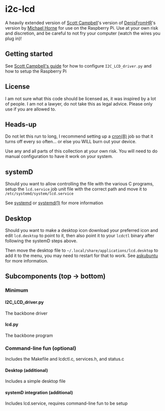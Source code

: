 # i2c-lcd
A heavily extended version of [Scott Campbell](https://www.circuitbasics.com/raspberry-pi-i2c-lcd-set-up-and-programming/)'s version of [DenisFromHR](https://gist.github.com/DenisFromHR/cc863375a6e19dce359d)'s version by [Michael Horne](https://www.recantha.co.uk/blog/?p=4849) for use on the Raspberry Pi. Use at your own risk and discretion, and be careful to not fry your computer (watch the wires you plug in)!

## Getting started
See [Scott Campbell\'s guide](https://www.circuitbasics.com/raspberry-pi-i2c-lcd-set-up-and-programming/) for how to configure `I2C_LCD_driver.py` and how to setup the Raspberry Pi

## License
I am not sure what this code should be licensed as, it was inspired by a lot of people. I am not a lawyer, do not take this as legal advice. Please only use if you are allowed to.

## Heads-up
Do not let this run to long, I recommend setting up a [cron(8)](https://www.man7.org/linux/man-pages/man8/cron.8.html) job so that it turns off every so often... or else you WILL burn out your device.

Use any and all parts of this collection at your own risk. You will need to do manual configuration to have it work on your system.

## systemD
Should you want to allow controlling the file with the various C programs, setup the `lcd.service` job unit file with the correct path and move it to `/etc/systemd/system/lcd.service`

See [systemd](https://wiki.debian.org/systemd) or [systemd(1)](https://man7.org/linux/man-pages/man1/systemd.1.html) for more information

## Desktop
Should you want to make a desktop icon download your preferred icon and edit `lcd.desktop` to point to it, then also point it to your `lcdctl` binary after following the systemD steps above.

Then move the desktop file to `~/.local/share/applications/lcd.desktop` to add it to the menu, you may need to restart for that to work. See [askubuntu](https://askubuntu.com/q/64222) for more information.

## Subcomponents (top -> bottom)
### Minimum
#### I2C_LCD_driver.py
The backbone driver
#### lcd.py
The backbone program
### Command-line fun (optional)
Includes the Makefile and lcdctl.c, services.h, and status.c
#### Desktop (additional)
Includes a simple desktop file
#### systemD integration (additional)
Includes lcd.service, requires command-line fun to be setup
